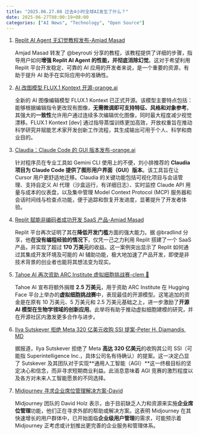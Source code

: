 ```yaml
---
title: "2025.06.27.08 过去4小时全球AI发生了什么？"
date: 2025-06-27T08:00:19+08:00
categories: ["AI News", "Technology", "Open Source"]
---
```


1.  [Replit AI Agent 无幻觉教程发布-Amjad Masad](https://x.com/amasad/status/1938374332583186564)

    Amjad Masad 转发了 @beyrouti 分享的教程，该教程提供了详细的步骤，指导用户如何**增强 Replit AI Agent 的性能，并彻底消除幻觉**。这对于希望利用 Replit 平台开发稳定、可靠的 AI 应用的开发者来说，是一个重要的资源，有助于提升 AI 助手在实际应用中的准确性。

2.  [AI 改图模型 FLUX.1 Kontext 开源-orange.ai](https://x.com/oran_ge/status/1938368750451101982)

    全新的 AI 图像编辑模型 FLUX.1 Kontext 已正式开源。该模型主要特点包括：能够根据编辑指令更改现有图像，**无需微调即可支持特征、风格和对象参考**。其强大的**一致性**允许用户通过连续多次编辑优化图像，同时最大程度减少视觉漂移。FLUX.1 Kontext [dev] 通过指导蒸馏训练更加高效，开放权重旨在推动科学研究并赋能艺术家开发创新工作流程，其生成输出可用于个人、科学和商业目的。

3.  [Claudia：Claude Code 的 GUI 版本发布-orange.ai](https://x.com/oran_ge/status/1938366115618676963)

    针对程序员在专业工具如 Gemini CLI 使用上的不便，刘小排推荐的 **Claudia 项目为 Claude Code 提供了图形用户界面（GUI）版本**。该工具旨在让 Cursor 用户更舒适地迁移。Claudia 的关键功能包括可视化项目与会话管理、支持自定义 AI 代理（沙盒运行，有详细日志）、实时监控 Claude API 用量与成本的仪表盘，以及集中管理 Model Context Protocol (MCP) 服务器和会话时间线与检查点功能，便于追踪和恢复开发进度，显著提升了开发者体验。

4.  [Replit 赋能非编码者成功开发 SaaS 产品-Amjad Masad](https://x.com/amasad/status/1938357385518846463)

    Replit 平台再次证明了其在**降低开发门槛**方面的强大能力。据 @bradlind 分享，他**在没有编程经验的情况下**，仅凭一己之力利用 Replit 搭建了一个 SaaS 产品，并实现了超过 **170 万美元**的收益。这一案例突出显示了 Replit 如何通过其集成开发环境及可能的 AI 辅助功能，极大地加速了产品开发，即使是非技术背景的创业者也能将其想法变为现实。

5.  [Tahoe AI 再次资助 ARC Institute 虚拟细胞挑战赛-clem 🤗](https://x.com/ClementDelangue/status/1938335945721553100)

    Tahoe AI 宣布将额外捐赠 **2.5 万美元**，用于资助 ARC Institute 在 Hugging Face 平台上举办的**虚拟细胞挑战赛**中，表现最佳的开源模型。这笔追加的资金是在原有 10 万美元、5 万美元和 2.5 万美元基础之上，进一步激励了**开源 AI 模型在生物学领域的创新应用**。此举将有助于推动虚拟细胞建模的研究，并在开源社区内激发更多合作与进步。

6.  [Ilya Sutskever 拒绝 Meta 320 亿美元收购 SSI 提案-Peter H. Diamandis, MD](https://x.com/PeterDiamandis/status/1938326866697269330)

    据报道，Ilya Sutskever 拒绝了 Meta **高达 320 亿美元**的收购其公司 SSI（可能指 Superintelligence Inc.，具体公司名有待确认）的提案。这一决定凸显了 Sutskever 及其团队对于实现**通用人工智能（AGI）**这一终极目标的坚定决心和信念，而非寻求短期商业利益。此消息意味着 AGI 竞赛的激烈程度以及各方对未来人工智能愿景的不同选择。

7.  [Midjourney 寻求企业席位管理解决方案-David](https://x.com/DavidSHolz/status/1938351338024538463)

    Midjourney 团队的 David Holz 表示，由于目前缺乏人力和资源来实施**企业席位管理**功能，他们正在寻求外部的帮助或解决方案。这表明 Midjourney 在其快速增长的用户群体中，已开始面临**企业级用户管理**的需求，可能预示着 Midjourney 正考虑或计划推出更完善的企业服务和管理体系。